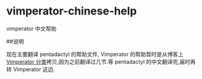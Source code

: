 vimperator-chinese-help
=======================

vimperator 中文帮助

##说明

现在主要翻译 pentadactyl 的帮助文件, Vimperator 的帮助暂时是从博客上 [Vimperator 分类](http://www.zfanw.com/blog/category/vimperator)拷贝,因为之前翻译过几节.等 pentadactyl 的中文翻译完,届时再转 Vimperator 这边.


